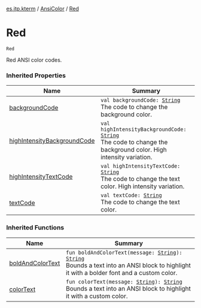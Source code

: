 [es.jtp.kterm](../index.md) / [AnsiColor](index.md) / [Red](./-red.md)

# Red

`Red`

Red ANSI color codes.

### Inherited Properties

| Name | Summary |
|---|---|
| [backgroundCode](background-code.md) | `val backgroundCode: `[`String`](https://kotlinlang.org/api/latest/jvm/stdlib/kotlin/-string/index.html)<br>The code to change the background color. |
| [highIntensityBackgroundCode](high-intensity-background-code.md) | `val highIntensityBackgroundCode: `[`String`](https://kotlinlang.org/api/latest/jvm/stdlib/kotlin/-string/index.html)<br>The code to change the background color. High intensity variation. |
| [highIntensityTextCode](high-intensity-text-code.md) | `val highIntensityTextCode: `[`String`](https://kotlinlang.org/api/latest/jvm/stdlib/kotlin/-string/index.html)<br>The code to change the text color. High intensity variation. |
| [textCode](text-code.md) | `val textCode: `[`String`](https://kotlinlang.org/api/latest/jvm/stdlib/kotlin/-string/index.html)<br>The code to change the text color. |

### Inherited Functions

| Name | Summary |
|---|---|
| [boldAndColorText](bold-and-color-text.md) | `fun boldAndColorText(message: `[`String`](https://kotlinlang.org/api/latest/jvm/stdlib/kotlin/-string/index.html)`): `[`String`](https://kotlinlang.org/api/latest/jvm/stdlib/kotlin/-string/index.html)<br>Bounds a text into an ANSI block to highlight it with a bolder font and a custom color. |
| [colorText](color-text.md) | `fun colorText(message: `[`String`](https://kotlinlang.org/api/latest/jvm/stdlib/kotlin/-string/index.html)`): `[`String`](https://kotlinlang.org/api/latest/jvm/stdlib/kotlin/-string/index.html)<br>Bounds a text into an ANSI block to highlight it with a custom color. |
